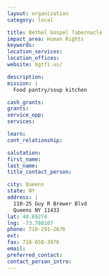 ```yaml
---
layout: organization
category: local

title: Bethel Gospel Tabernacle
impact_area: Human Rights
keywords: 
location_services: 
location_offices: 
website: bgtfi.us/‎

description: 
mission: |
  Food pantry/soup kitchen

cash_grants: 
grants: 
service_opp: 
services: 

learn: 
cont_relationship: 

salutation: 
first_name: 
last_name: 
title_contact_person: 

city: Queens
state: NY
address: |
  110-25 Guy R Brewer Blvd  
  Queens NY 11433
lat: 40.69274
lng: -73.788107
phone: 718-291-2676
ext: 
fax: 718-658-3976
email: 
preferred_contact: 
contact_person_intro: 
---
```


